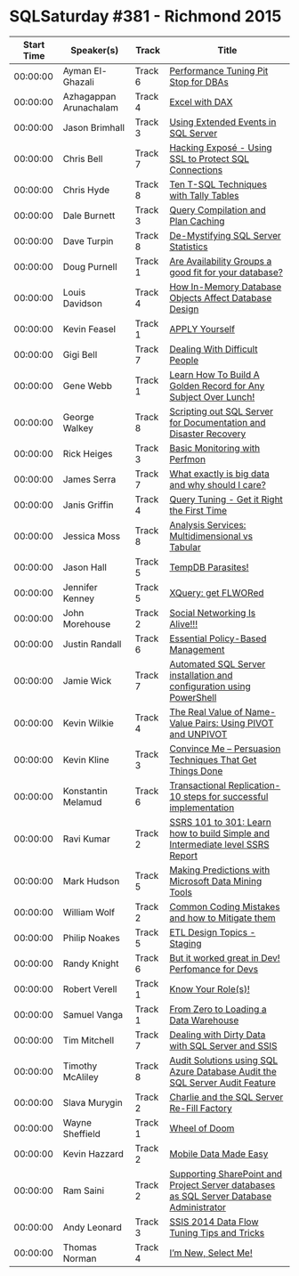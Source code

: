 # SQLSaturday #381 - Richmond 2015
Start Time|Speaker(s)|Track|Title
---|---|---|---
00:00:00|Ayman El-Ghazali|Track 6|[Performance Tuning Pit Stop for DBAs](10097.md)
00:00:00|Azhagappan Arunachalam|Track 4|[Excel with DAX](10105.md)
00:00:00|Jason Brimhall|Track 3|[Using Extended Events in SQL Server](10893.md)
00:00:00|Chris Bell|Track 7|[Hacking Exposé - Using SSL to Protect SQL Connections](11284.md)
00:00:00|Chris Hyde|Track 8|[Ten T-SQL Techniques with Tally Tables](11531.md)
00:00:00|Dale Burnett|Track 3|[Query Compilation and Plan Caching](12142.md)
00:00:00|Dave Turpin|Track 8|[De-Mystifying SQL Server Statistics](12229.md)
00:00:00|Doug Purnell|Track 1|[Are Availability Groups a good fit for your database?](13413.md)
00:00:00|Louis Davidson|Track 4|[How In-Memory Database Objects Affect Database Design](13479.md)
00:00:00|Kevin Feasel|Track 1|[APPLY Yourself](14204.md)
00:00:00|Gigi Bell|Track 7|[Dealing With Difficult People](14415.md)
00:00:00|Gene Webb|Track 1|[Learn How To Build A Golden Record for Any Subject Over Lunch!](14427.md)
00:00:00|George Walkey|Track 8|[Scripting out  SQL Server for Documentation and Disaster Recovery](14513.md)
00:00:00|Rick Heiges|Track 3|[Basic Monitoring with Perfmon](14957.md)
00:00:00|James Serra|Track 7|[What exactly is big data and why should I care?](15636.md)
00:00:00|Janis Griffin|Track 4|[Query Tuning - Get it Right the First Time ](15734.md)
00:00:00|Jessica Moss|Track 8|[Analysis Services: Multidimensional vs Tabular](16671.md)
00:00:00|Jason Hall|Track 5|[TempDB Parasites!](16774.md)
00:00:00|Jennifer Kenney|Track 5|[XQuery: get FLWORed](16898.md)
00:00:00|John Morehouse|Track 2|[Social Networking Is Alive!!!](17260.md)
00:00:00|Justin Randall|Track 6|[Essential Policy-Based Management](17581.md)
00:00:00|Jamie Wick|Track 7|[Automated SQL Server installation and configuration using PowerShell](17813.md)
00:00:00|Kevin Wilkie|Track 4|[The Real Value of Name-Value Pairs: Using PIVOT and UNPIVOT ](18179.md)
00:00:00|Kevin Kline|Track 3|[Convince Me – Persuasion Techniques That Get Things Done](18234.md)
00:00:00|Konstantin Melamud|Track 6|[Transactional Replication-10 steps for successful implementation](18579.md)
00:00:00|Ravi Kumar|Track 2|[SSRS 101 to 301: Learn how to build Simple and Intermediate level SSRS Report](18873.md)
00:00:00|Mark Hudson|Track 5|[Making Predictions with Microsoft Data Mining Tools](20214.md)
00:00:00|William Wolf|Track 2|[Common Coding Mistakes and how to Mitigate them](22078.md)
00:00:00|Philip Noakes|Track 5|[ETL Design Topics - Staging](22216.md)
00:00:00|Randy Knight|Track 6|[But it worked great in Dev!  Perfomance for Devs](22608.md)
00:00:00|Robert Verell|Track 1|[Know Your Role(s)!](23253.md)
00:00:00|Samuel Vanga|Track 1|[From Zero to Loading a Data Warehouse](23911.md)
00:00:00|Tim Mitchell|Track 7|[Dealing with Dirty Data with SQL Server and SSIS](26637.md)
00:00:00|Timothy McAliley|Track 8|[Audit Solutions using SQL Azure Database Audit  the SQL Server Audit Feature](26832.md)
00:00:00|Slava Murygin|Track 2|[Charlie and the SQL Server Re-Fill Factory](27526.md)
00:00:00|Wayne Sheffield|Track 1|[Wheel of Doom](27750.md)
00:00:00|Kevin Hazzard|Track 2|[Mobile Data Made Easy](28243.md)
00:00:00|Ram Saini|Track 2|[Supporting SharePoint and Project Server databases as SQL Server Database Administrator](34861.md)
00:00:00|Andy Leonard|Track 3|[SSIS 2014 Data Flow Tuning Tips and Tricks](9545.md)
00:00:00|Thomas Norman|Track 4|[I’m New, Select Me!](9851.md)
